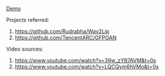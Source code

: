 [Demo](https://www.youtube.com/watch?v=jArkTgAMA4g)

Projects referred:
1. https://github.com/Rudrabha/Wav2Lip
2. https://github.com/TencentARC/GFPGAN

Video sources:  
1. https://www.youtube.com/watch?v=39w_zYB7AVM&t=0s
2. https://www.youtube.com/watch?v=LQCQym6hVMo&t=0s
